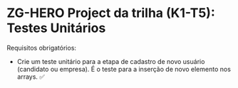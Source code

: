 # ZG-HERO Project da trilha (K1-T5): Testes Unitários

Requisitos obrigatórios:
* Crie um teste unitário para a etapa de cadastro de novo usuário (candidato ou empresa). É o teste para a inserção de novo elemento nos arrays. ✅
